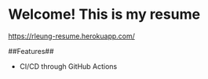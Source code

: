 # Welcome! This is my resume

https://rleung-resume.herokuapp.com/

##Features##
* CI/CD through GitHub Actions
